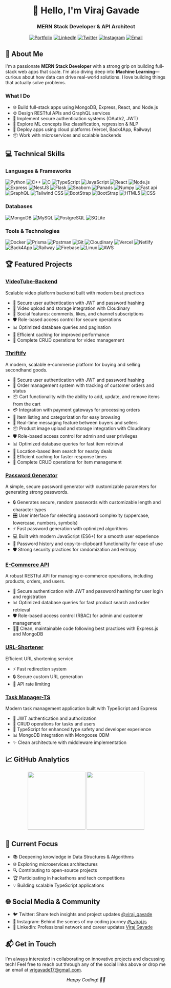 <div align="center">
  <h1>👋 Hello, I'm Viraj Gavade</h1>
  <h3>MERN Stack Developer & API Architect</h3>
  
  [![Portfolio](https://img.shields.io/badge/Portfolio-FF5722?style=for-the-badge&logo=google-chrome&logoColor=white)](https://portfolio-viraj-gavade.netlify.app/)
  [![LinkedIn](https://img.shields.io/badge/LinkedIn-0077B5?style=for-the-badge&logo=linkedin&logoColor=white)](https://www.linkedin.com/in/viraj-gavade-8877aa30b/)
  [![Twitter](https://img.shields.io/badge/Twitter-1DA1F2?style=for-the-badge&logo=twitter&logoColor=white)](https://x.com/viraj_gavade)
  [![Instagram](https://img.shields.io/badge/Instagram-E4405F?style=for-the-badge&logo=instagram&logoColor=white)](https://www.instagram.com/_viraj.js/)
  [![Email](https://img.shields.io/badge/Email-D14836?style=for-the-badge&logo=gmail&logoColor=white)](mailto:vrajgavade17@gmail.com)
</div>

## 🚀 About Me

I'm a passionate **MERN Stack Developer** with a strong grip on building full-stack web apps that scale. I'm also diving deep into **Machine Learning**—curious about how data can drive real-world solutions. I love building things that actually solve problems.

### What I Do

- 🌐 Build full-stack apps using MongoDB, Express, React, and Node.js
- ⚙️ Design RESTful APIs and GraphQL services
- 🔐 Implement secure authentication systems (OAuth2, JWT)
- 🧠 Explore ML concepts like classification, regression & NLP
- 🚀 Deploy apps using cloud platforms (Vercel, Back4App, Railway)
- 📦 Work with microservices and scalable backends

## 💻 Technical Skills

### Languages & Frameworks
![Python](https://img.shields.io/badge/Python-3776AB?style=flat-square&logo=python&logoColor=white)
![C++](https://img.shields.io/badge/C++-00599C?style=flat-square&logo=c%2B%2B&logoColor=white)
![C](https://img.shields.io/badge/C-A8B9CC?style=flat-square&logo=c&logoColor=black)
![TypeScript](https://img.shields.io/badge/TypeScript-3178C6?style=flat-square&logo=typescript&logoColor=white)
![JavaScript](https://img.shields.io/badge/JavaScript-F7DF1E?style=flat-square&logo=javascript&logoColor=black)
![React](https://img.shields.io/badge/-ReactJs-61DAFB?style=flat-square&logo=express&logoColor=white)
![Node.js](https://img.shields.io/badge/Node.js-339933?style=flat-square&logo=node.js&logoColor=white)
![Express](https://img.shields.io/badge/Express-000000?style=flat-square&logo=express&logoColor=white)
![NestJS](https://img.shields.io/badge/NestJS-E0234E?style=flat-square&logo=nestjs&logoColor=white)
![Flask](https://img.shields.io/badge/Flask-000000??style=flat-square&logo=nestjs&logoColor=white)
![Seaborn](https://img.shields.io/badge/seaborn-0.13.2-66ccff?style=flat-square&logo=nestjs&logoColor=white)
![Panads](https://img.shields.io/badge/-Pandas-333333??style=flat-square&logo=nestjs&logoColor=white)
![Numpy](https://img.shields.io/badge/Numpy-777BB4?style=flat-square&logo=nestjs&logoColor=white)
![Fast api](https://img.shields.io/badge/FastAPI-005571?style=flat-square&logo=nestjs&logoColor=white)
![GraphQL](https://img.shields.io/badge/GraphQL-E10098?style=flat-square&logo=graphql&logoColor=white)
![Tailwind CSS ](https://img.shields.io/badge/Tailwind_CSS-grey?style=flat-square&logo=graphql&logoColor=white)
![BootStrap](https://img.shields.io/badge/Bootstrap-563D7C?style=flat-square&logo=graphql&logoColor=white)
![BootStrap](https://img.shields.io/badge/Bootstrap-563D7C?style=flat-square&logo=graphql&logoColor=white)
![HTML5](https://shields.io/badge/HTML-%E2%98%85%E2%98%85%E2%98%85%E2%98%85%E2%98%85-f06529?logo=html5&logoColor=white&labelColor=f06529)
![CSS](https://img.shields.io/badge/CSS-239120?&style=style=flat-square&logo=graphql&logoColor=white)


### Databases
![MongoDB](https://img.shields.io/badge/MongoDB-47A248?style=flat-square&logo=mongodb&logoColor=white)
![MySQL](https://img.shields.io/badge/MySQL-4479A1?style=flat-square&logo=mysql&logoColor=white)
![PostgreSQL](https://img.shields.io/badge/PostgreSQL-336791?style=flat-square&logo=postgresql&logoColor=white)
![SQLite](https://img.shields.io/badge/SQLite-003B57?style=flat-square&logo=sqlite&logoColor=white)

### Tools & Technologies
![Docker](https://img.shields.io/badge/Docker-2496ED?style=flat-square&logo=docker&logoColor=white)
![Prisma](https://img.shields.io/badge/Prisma-2D3748?style=flat-square&logo=prisma&logoColor=white)
![Postman](https://img.shields.io/badge/Postman-FF6C37?style=flat-square&logo=postman&logoColor=white)
![Git](https://img.shields.io/badge/Git-F05032?style=flat-square&logo=git&logoColor=white)
![Cloudinary](https://img.shields.io/badge/Cloudinary-4285F4?style=flat-square&logo=cloudinary&logoColor=white)
![Vercel](https://img.shields.io/badge/Vercel-000000?style=flat-square&logo=vercel&logoColor=white)
![Netlify](https://img.shields.io/badge/Netlify-00C7B7?style=flat-square&logo=netlify&logoColor=white)
![Back4App](https://img.shields.io/badge/Back4App-1768AC?style=flat-square&logo=parse&logoColor=white)
![Railway](https://img.shields.io/badge/Railway-0B0D0E?style=flat-square&logo=railway&logoColor=white)
![Firebase](https://img.shields.io/badge/firebase-ffca28?style=flat-square&logo=railway&logoColor=white)
![Linux](https://img.shields.io/badge/Linux-FCC624?style=flat-square&logo=railway&logoColor=white)
![AWS](https://img.shields.io/badge/AWS-232F3E?style=flat-square&logo=railway&logoColor=white)


## 🏆 Featured Projects

### [VideoTube-Backend](https://github.com/viraj-gavade/VideoTube-Backend)
Scalable video platform backend built with modern best practices
- 🔐 Secure user authentication with JWT and password hashing
- 🎥 Video upload and storage integration with Cloudinary
- 👥 Social features: comments, likes, and channel subscriptions
- 🛡️ Role-based access control for secure operations
- 📊 Optimized database queries and pagination
- 🚀 Efficient caching for improved performance
- 📝 Complete CRUD operations for video management

### [Thriftify](https://github.com/viraj-gavade/Thriftify)  
A modern, scalable e-commerce platform for buying and selling secondhand goods.
- 🔐 Secure user authentication with JWT and password hashing
- 🛒 Order management system with tracking of customer orders and status
- 📦 Cart functionality with the ability to add, update, and remove items from the cart
- 💳 Integration with payment gateways for processing orders
- 🛒 Item listing and categorization for easy browsing
- 💬 Real-time messaging feature between buyers and sellers
- 📦 Product image upload and storage integration with Cloudinary
- 🛡️ Role-based access control for admin and user privileges
- 📊 Optimized database queries for fast item retrieval
- 📍 Location-based item search for nearby deals
- 🚀 Efficient caching for faster response times
- 📝 Complete CRUD operations for item management

### [Password Generator](https://github.com/viraj-gavade/Password-Generator)  
A simple, secure password generator with customizable parameters for generating strong passwords.
- 🔒 Generates secure, random passwords with customizable length and character types
- 🎛️ User interface for selecting password complexity (uppercase, lowercase, numbers, symbols)
- ⚡ Fast password generation with optimized algorithms
- 💻 Built with modern JavaScript (ES6+) for a smooth user experience
- 📜 Password history and copy-to-clipboard functionality for ease of use
- 🛡️ Strong security practices for randomization and entropy

  
### [E-Commerce API](https://github.com/viraj-gavade/e-commerce-api)  
A robust RESTful API for managing e-commerce operations, including products, orders, and users.
- 🔐 Secure authentication with JWT and password hashing for user login and registration
- 📊 Optimized database queries for fast product search and order retrieval
- 🛡️ Role-based access control (RBAC) for admin and customer management
- 🧑‍💻 Clean, maintainable code following best practices with Express.js and MongoDB


### [URL-Shortener](https://github.com/viraj-gavade/Url-Shortner)
Efficient URL shortening service
- ⚡ Fast redirection system
- 🔒 Secure custom URL generation
- 🎯 API rate limiting

### [Task Manager-TS](https://github.com/viraj-gavade/Task-Manager-TS)
Modern task management application built with TypeScript and Express
- 🔐 JWT authentication and authorization
- 📝 CRUD operations for tasks and users
- 🎯 TypeScript for enhanced type safety and developer experience
- 📊 MongoDB integration with Mongoose ODM
- ✨ Clean architecture with middleware implementation

## 📈 GitHub Analytics

<div align="center">
  <img height="180em" src="https://github-readme-stats.vercel.app/api?username=viraj-gavade&show_icons=true&theme=radical" />
  <img height="180em" src="https://github-readme-streak-stats.herokuapp.com/?user=viraj-gavade&theme=radical" />
</div>

## 🎯 Current Focus

- 📚 Deepening knowledge in Data Structures & Algorithms
- 🌐 Exploring microservices architectures
- 🔍 Contributing to open-source projects
- 🏆 Participating in hackathons and tech competitions
- 💡 Building scalable TypeScript applications

## 🌐 Social Media & Community

- 🐦 Twitter: Share tech insights and project updates [@viraj_gavade](https://x.com/viraj_gavade)
- 📸 Instagram: Behind the scenes of my coding journey [@_viraj.js](https://www.instagram.com/_viraj.js/)
- 💼 LinkedIn: Professional network and career updates [Viraj Gavade](https://www.linkedin.com/in/viraj-gavade-8877aa30b/)

## 📬 Get in Touch

I'm always interested in collaborating on innovative projects and discussing tech! Feel free to reach out through any of the social links above or drop me an email at [vrjgavade17@gmail.com](mailto:vrajgavade17@gmail.com).

<div align="center">
  <i>Happy Coding! 👨‍💻</i>
</div>
